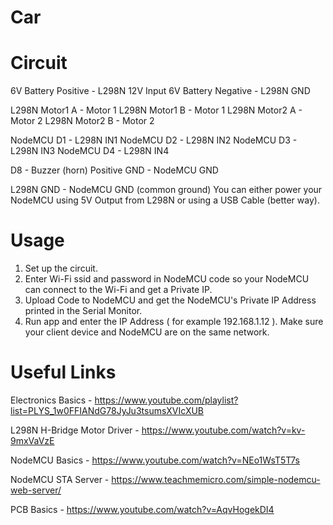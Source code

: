 # Car

# Circuit 

 6V Battery Positive - L298N 12V Input
 6V Battery Negative - L298N GND
 
 L298N Motor1 A - Motor 1
 L298N Motor1 B - Motor 1
 L298N Motor2 A - Motor 2
 L298N Motor2 B - Motor 2
 
 NodeMCU D1 - L298N IN1
 NodeMCU D2 - L298N IN2
 NodeMCU D3 - L298N IN3
 NodeMCU D4 - L298N IN4
 
 D8 - Buzzer (horn) Positive
 GND - NodeMCU GND
 
 L298N GND - NodeMCU GND (common ground)
 You can either power your NodeMCU using 5V Output from L298N or using a USB Cable (better way).

# Usage 

 1. Set up the circuit.
 2. Enter Wi-Fi ssid and password in NodeMCU code so your NodeMCU can connect to the Wi-Fi and get a Private IP.
 3. Upload Code to NodeMCU and get the NodeMCU's Private IP Address printed in the Serial Monitor.
 4. Run app and enter the IP Address ( for example 192.168.1.12 ).
 Make sure your client device and NodeMCU are on the same network. 
 
# Useful Links 

 Electronics Basics -
 https://www.youtube.com/playlist?list=PLYS_1w0FFIANdG78JyJu3tsumsXVIcXUB
 
 L298N H-Bridge Motor Driver -
 https://www.youtube.com/watch?v=kv-9mxVaVzE
 
 NodeMCU Basics -
 https://www.youtube.com/watch?v=NEo1WsT5T7s
 
 NodeMCU STA Server - 
 https://www.teachmemicro.com/simple-nodemcu-web-server/
 
 PCB Basics -
 https://www.youtube.com/watch?v=AqvHogekDI4

